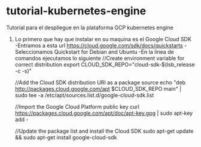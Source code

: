 # tutorial-kubernetes-engine
Tutorial para el despliegue en la plataforma GCP  kubernetes engine

1. Lo primero que hay que instalar en su maquina es el Google Cloud SDK
  -Entramos a esta url https://cloud.google.com/sdk/docs/quickstarts
  -Seleccionamos Quickstart for Debian and Ubuntu
  -En la linea de comandos ejecutamos lo siguiente
   //Create environment variable for correct distribution
      export CLOUD_SDK_REPO="cloud-sdk-$(lsb_release -c -s)"

   //Add the Cloud SDK distribution URI as a package source
      echo "deb http://packages.cloud.google.com/apt $CLOUD_SDK_REPO main" | sudo tee -a /etc/apt/sources.list.d/google-cloud-sdk.list

   //Import the Google Cloud Platform public key
      curl https://packages.cloud.google.com/apt/doc/apt-key.gpg | sudo apt-key add -

   //Update the package list and install the Cloud SDK
      sudo apt-get update && sudo apt-get install google-cloud-sdk


